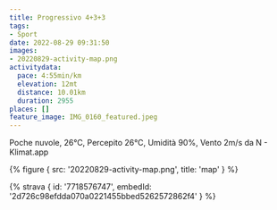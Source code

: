 ```yaml
---
title: Progressivo 4+3+3
tags:
- Sport
date: 2022-08-29 09:31:50
images:
- 20220829-activity-map.png
activitydata:
  pace: 4:55min/km
  elevation: 12mt
  distance: 10.01km
  duration: 2955
places: []
feature_image: IMG_0160_featured.jpeg
---
```


Poche nuvole, 26°C, Percepito 26°C, Umidità 90%, Vento 2m/s da N - Klimat.app

<!--more-->




{% figure { src: '20220829-activity-map.png', title: 'map' } %}


{% strava { id: '7718576747', embedId: '2d726c98efdda070a0221455bbed5262572862f4' } %}